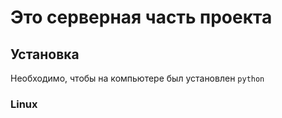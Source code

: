 # Это серверная часть проекта
## Установка
Необходимо, чтобы на компьютере был установлен `python`
### Linux